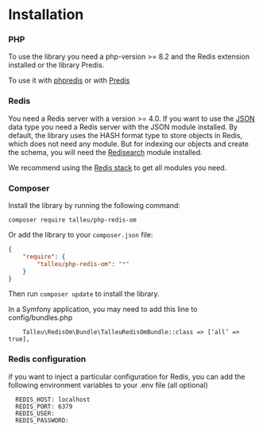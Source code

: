 # Installation

### PHP
To use the library you need a php-version >= 8.2 and the Redis extension installed or the library Predis.

To use it with [phpredis](https://github.com/clementtalleu/php-redis-om/blob/main/docs/phpredis_usage.md) or with [Predis](https://github.com/clementtalleu/php-redis-om/blob/main/docs/predis_usage.md)



### Redis
You need a Redis server with a version >= 4.0. If you want to use the [JSON](https://redis.io/docs/latest/develop/data-types/json/) data type 
you need a Redis server with the JSON module installed. By default, the library uses the HASH format type to store objects in Redis, which does not need any module.
But for indexing our objects and create the schema, you will need the [Redisearch](https://redis.io/search/) module installed.

We recommend using the [Redis stack](https://redis.io/about/about-stack/) to get all modules you need.

### Composer

Install the library by running the following command:

```console
composer require talleu/php-redis-om
```

Or add the library to your `composer.json` file:

```json
{
    "require": {
        "talleu/php-redis-om": "*"
    }
}
```

Then run `composer update` to install the library.

In a Symfony application, you may need to add this line to config/bundles.php
```console
    Talleu\RedisOm\Bundle\TalleuRedisOmBundle::class => [‘all’ => true],
```

### Redis configuration

if you want to inject a particular configuration for Redis, you can add the following environment variables to your .env file (all optional)

      REDIS_HOST: localhost
      REDIS_PORT: 6379
      REDIS_USER:
      REDIS_PASSWORD:
